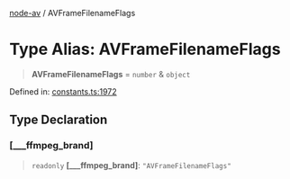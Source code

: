 [node-av](../globals.md) / AVFrameFilenameFlags

# Type Alias: AVFrameFilenameFlags

> **AVFrameFilenameFlags** = `number` & `object`

Defined in: [constants.ts:1972](https://github.com/seydx/av/blob/f8631fc881b394300b1479f511d55cf1c370a87f/src/constants/constants.ts#L1972)

## Type Declaration

### \[\_\_\_ffmpeg\_brand\]

> `readonly` **\[\_\_\_ffmpeg\_brand\]**: `"AVFrameFilenameFlags"`

